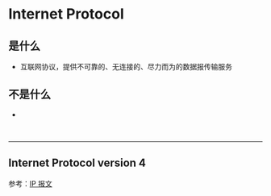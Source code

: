 # Internet Protocol

## 是什么

* 互联网协议，提供不可靠的、无连接的、尽力而为的数据报传输服务

## 不是什么

* 

<br>

---

## Internet Protocol version 4

参考：[IP 报文](https://support.huawei.com/enterprise/zh/doc/EDOC1100174722/fc60e39)